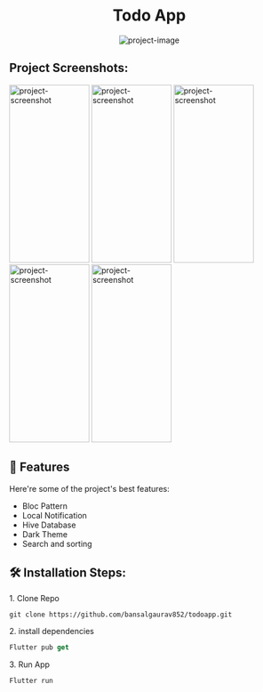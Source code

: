 <h1 align="center" id="title">Todo App</h1>

<p align="center"><img src="https://socialify.git.ci/bansalgaurav852/todoapp/image?description=1&amp;language=1&amp;name=1&amp;owner=1&amp;stargazers=1&amp;theme=Light" alt="project-image"></p>

<h2>Project Screenshots:</h2>

<img src="https://drive.google.com/uc?export=view&id=1Vl3bynrRNmgIMF8ZdrqM_NsqFPbQDXnw" alt="project-screenshot" width="144" height="320">
<img src="https://drive.google.com/uc?export=view&id=18DQtETgxXhcFani6fPu3FumdS4hiAWWn" alt="project-screenshot" width="144" height="320">
<img src="https://drive.google.com/uc?export=view&id=1sCX7-ww6bRuyaoeecbWj0PvkGB69DXTE" alt="project-screenshot" width="144" height="320">
<img src="https://drive.google.com/uc?export=view&id=1LMPkweEXtbRIUBh7Ahd5SPgCSK_I-r6u" alt="project-screenshot" width="144" height="320">
<img src="https://drive.google.com/uc?export=view&id=1OqPHUM9ZYEbVeBLN8B6NOHzxk-FCLFR2" alt="project-screenshot" width="144" height="320">

<h2>🧐 Features</h2>

Here're some of the project's best features:

- Bloc Pattern
- Local Notification
- Hive Database
- Dark Theme
- Search and sorting

<h2>🛠️ Installation Steps:</h2>

<p>1. Clone Repo</p>

```
git clone https://github.com/bansalgaurav852/todoapp.git
```

<p>2. install dependencies</p>

```dart
Flutter pub get
```

<p>3. Run App</p>

```dart
Flutter run
```
